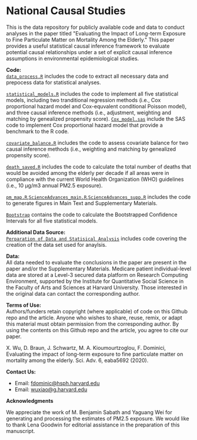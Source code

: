 # National Causal Studies
This is the data repository for publicly available code and data to conduct analyses in the paper titled "Evaluating the Impact of Long-term Exposure to Fine Particulate Matter on Mortality Among the Elderly." This paper provides a useful statistical causal inference framework to evaluate potential causal relationships under a set of explicit causal inference assumptions in environmental epidemiological studies.

<b>Code: </b><br>
[`data_process.R`](https://github.com/wxwx1993/National_Causal/blob/master/data_process.R) includes the code to extract all necessary data and prepocess data for statistical analyses.

[`statistical_models.R`](https://github.com/wxwx1993/National_Causal/blob/master/statistical_models.R) includes the code to implement all five statistical models, including two tranditional regression methods (i.e., Cox proportional hazard model and Cox-equvalent conditional Poisson model), and three causal inference methods (i.e., adjustment, weighting and matching by genealized propensity score). [`Cox_model.sas`](https://github.com/wxwx1993/National_Causal/blob/master/Cox_model.sas) include the SAS code to implement Cox proportional hazard model that provide a benchmark to the R code.

[`covariate_balance.R`](https://github.com/wxwx1993/National_Causal/blob/master/covariate_balance.R) includes the code to assess covariate balance for two causal inference methods (i.e., weighting and matching by genealized propensity score).

[`death_saved.R`](https://github.com/wxwx1993/National_Causal/blob/master/death_saved.R) includes the code to calculate the total number of deaths that would be avoided among the elderly per decade if all areas were in compliance with the current World Health Organization (WHO) guidelines (i.e., 10 μg/m3 annual PM2.5 exposure).

[`pm_map.R`](https://github.com/wxwx1993/National_Causal/blob/master/pm_map.R),[`ScienceAdvances_main.R`](https://github.com/wxwx1993/National_Causal/blob/master/ScienceAdvances_main.R),[`ScienceAdvances_supp.R`](https://github.com/wxwx1993/National_Causal/blob/master/ScienceAdvances_supp.R) includes the code to generate figures in Main Text and Supplementary Materials.

[`Bootstrap`](https://github.com/wxwx1993/National_Causal/tree/master/Bootstrap) contains the code to calculate the Bootstrapped Confidence Intervals for all five statistical models.

<b>Additional Data Source: </b><br>
[`Perparation of Data and Statisical Analysis`](https://github.com/NSAPH/National-Casual-Analysis) includes code covering the creation of the data set used for anaylsis.

<b>Data: </b><br>
All data needed to evaluate the conclusions in the paper are present in the paper and/or the Supplementary Materials. Medicare patient individual-level data are stored at a Level-3 secured data platform on Research Computing Environment, supported by the Institute for Quantitative Social Science in the Faculty of Arts and Sciences at Harvard University. Those interested in the original data can contact the corresponding author.

<b>Terms of Use:</b><br>
Authors/funders retain copyright (where applicable) of code on this Github repo and the article. Anyone who wishes to share, reuse, remix, or adapt this material must obtain permission from the corresponding author. By using the contents on this Github repo and the article, you agree to cite our paper.

X. Wu, D. Braun, J. Schwartz, M. A. Kioumourtzoglou, F. Dominici, Evaluating the impact of long-term exposure to fine particulate matter on mortality among the elderly. Sci. Adv. 6, eaba5692 (2020).

<b>Contact Us: </b><br>
* Email: fdominic@hsph.harvard.edu
* Email: wuxiao@g.harvard.edu

<b>Acknowledgments</b><br>

We appreciate the work of M. Benjamin Sabath and Yaguang Wei for generating and processing the estimates of PM2.5 exposure. We would like to thank Lena Goodwin for editorial assistance in the preparation of this manuscript.

